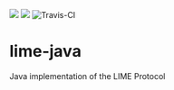
<a href="#"><img src="https://take-teamcity.cloudapp.net/app/rest/builds/buildType:(id:Lime_Java)/statusIcon" /></a>
<a href="http://teamcity.ginnivan.net/viewType.html?buildTypeId=Humanizer_CI&guest=1">
<img src="http://teamcity.ginnivan.net/app/rest/builds/buildType:(id:Humanizer_CI)/statusIcon"/></a>
![Travis-CI](https://travis-ci.org/takenet/lime-java.svg?branch=master)

# lime-java
Java implementation of the LIME Protocol
